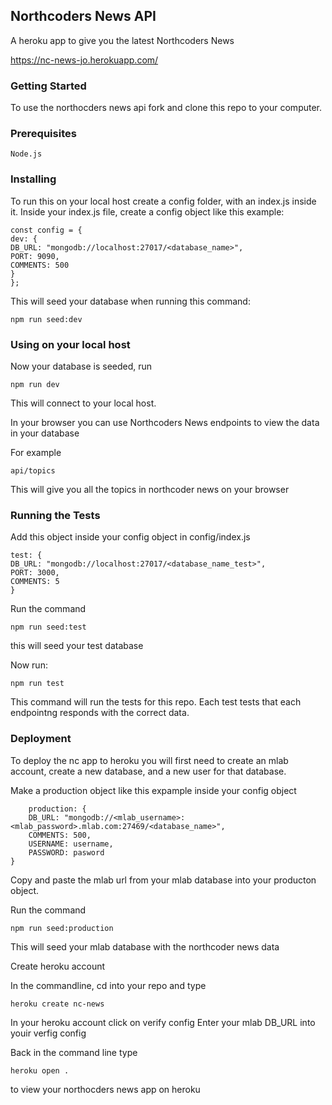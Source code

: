 ## Northcoders News API

A heroku app to give you the latest Northcoders News

https://nc-news-jo.herokuapp.com/

### Getting Started

To use the northocders news api fork and clone this repo to your computer.

### Prerequisites

```
Node.js
```

### Installing

To run this on your local host create a config folder, with an index.js inside it.
Inside your index.js file, create a config object like this example:

```
const config = {
dev: {
DB_URL: "mongodb://localhost:27017/<database_name>",
PORT: 9090,
COMMENTS: 500
}
};
```

This will seed your database when running this command:

```
npm run seed:dev
```

### Using on your local host

Now your database is seeded, run

```
npm run dev
```

This will connect to your local host.

In your browser you can use Northcoders News endpoints to view the data in your database

For example

```
api/topics
```

This will give you all the topics in northcoder news on your browser

### Running the Tests

Add this object inside your config object in config/index.js

```
test: {
DB_URL: "mongodb://localhost:27017/<database_name_test>",
PORT: 3000,
COMMENTS: 5
}
```

Run the command

```
npm run seed:test
```

this will seed your test database

Now run:

```
npm run test
```

This command will run the tests for this repo.
Each test tests that each endpointng responds with the correct data.

### Deployment

To deploy the nc app to heroku you will first need to create an mlab account,
create a new database, and a new user for that database.

Make a production object like this expample inside your config object

```
    production: {
    DB_URL: "mongodb://<mlab_username>:<mlab_password>.mlab.com:27469/<database_name>",
    COMMENTS: 500,
    USERNAME: username,
    PASSWORD: pasword
}
```

Copy and paste the mlab url from your mlab database into your producton object.

Run the command

```
npm run seed:production
```

This will seed your mlab database with the northcoder news data

Create heroku account

In the commandline, cd into your repo and type

```
heroku create nc-news
```

In your heroku account click on verify config
Enter your mlab DB_URL into youir verfig config

Back in the command line type

```
heroku open .
```

to view your northocders news app on heroku

